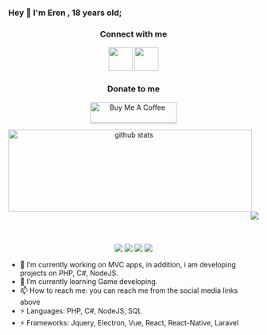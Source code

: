 ### Hey 👋 I'm Eren , 18 years old;

<h3 align="center">Connect with me</h3>
<p align="center">
  <a href= "https://www.instagram.com/ep.eren/"><img width="48px" src="https://cdn.jsdelivr.net/npm/simple-icons@v3/icons/instagram.svg"/></a>
  <a href= "mailto:kurteren07@gmail.com"><img width="48px" src="https://cdn.jsdelivr.net/npm/simple-icons@v3/icons/gmail.svg"/></a>
</p>

<h3 align="center">Donate to me</h3>
<p align="center">
  <a href="https://www.buymeacoffee.com/erenkrt" target="_blank"><img src="https://www.buymeacoffee.com/assets/img/custom_images/orange_img.png" alt="Buy Me A Coffee" style="height: 41px !important;width: 174px !important;box-shadow: 0px 3px 2px 0px rgba(190, 190, 190, 0.5) !important;-webkit-box-shadow: 0px 3px 2px 0px rgba(190, 190, 190, 0.5) !important;" ></a>
</p>


<p align="center">
  <img align="left" width="490" height="165" src="https://github-readme-stats.vercel.app/api/?username=erenkrt&show_icons=true&title_color=fffffff&icon_color=000000&text_color=000000" alt="github stats"/>
  <img align="right" src="https://github-readme-stats.anuraghazra1.vercel.app/api/top-langs/?username=erenkrt" />
</p>
</br></br></br></br></br></br></br></br></br></br></br></br>
 <p align="center">
    <img src="https://views.whatilearened.today/views/github/erenkrt/views.svg"/>
    <a href="https://github.com/erenkrt?tab=followers"><img src="https://img.shields.io/github/followers/erenkrt?color=%234CC61E&label=GitHub%20Followers%20%3A"/></a>
    <a href="https://github.com/erenkrt?tab=repositories"><img src="https://badges.frapsoft.com/os/v2/open-source.svg?v=103"/></a>
    <a href="mailto:kurteren07@gmail.com"><img src="https://img.shields.io/badge/Ask%20me-anything-1abc9c.svg"/></a>
  </p>

- 🔭 I’m currently working on MVC apps, in addition, i am developing projects on PHP, C#, NodeJS.
- 🌱 I’m currently learning Game developing.
- 📫 How to reach me: you can reach me from the social media links above
- ⚡ Languages: PHP, C#, NodeJS, SQL
- ⚡ Frameworks: Jquery, Electron, Vue, React, React-Native, Laravel
